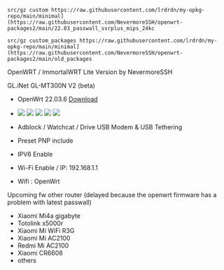 ```
src/gz custom https://raw.githubusercontent.com/lrdrdn/my-opkg-repo/main/minimal](https://raw.githubusercontent.com/NevermoreSSH/openwrt-packages2/main/22.03_passwall_ssrplus_mips_24kc
```

```
src/gz custom_packages https://raw.githubusercontent.com/lrdrdn/my-opkg-repo/main/minimal](https://raw.githubusercontent.com/NevermoreSSH/openwrt-packages2/main/old_packages
```



OpenWRT / ImmortalWRT Lite Version by NevermoreSSH

GL.iNet GL-MT300N V2 (beta)
- OpenWrt 22.03.6 [Download](https://github.com/NevermoreSSH/openwrt-packages2/releases/download/22.03.6/openwrt-22.03.6-ramips-mt76x8-glinet_gl-mt300n-v2-squashfs-sysupgrade.bin)
- <img src="https://img.shields.io/badge/Passwall-blue.svg"></h2> <img src="https://img.shields.io/badge/SSRplus-blue.svg"></h2> <img src="https://img.shields.io/badge/Xraycore-v1.5.4-purple.svg"></h2> <img src="https://img.shields.io/badge/OpenVPN-orange.svg"></h2> <img src="https://img.shields.io/badge/Wireguard-red.svg"></h2>

- Adblock / Watchcat / Drive USB Modem & USB Tethering
- Preset PNP include
- IPV6 Enable
- Wi-Fi Enable / IP: 192.168.1.1
- Wifi : OpenWrt


Upcoming fw other router (delayed because the openwrt firmware has a problem with latest passwall)
- Xiaomi Mi4a gigabyte
- Totolink x5000r
- Xiaomi Mi WiFi R3G
- Xiaomi Mi AC2100
- Redmi Mi AC2100
- Xiaomi CR6608
- others
